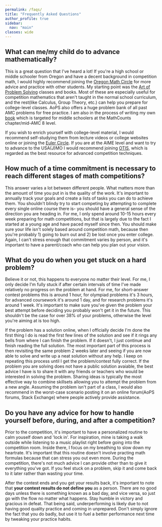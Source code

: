```yaml
---
permalink: /faqs/
title: "Frequently Asked Questions"
author_profile: true
sidebar:
  nav: "main"
classes: wide
---
```


<h2>What can me/my child do to advance mathematically?</h2>

This is a great question that I've heard a lot! If you're a high school or middle schooler from Oregon and have a decent background in competition math, I would highly recommend joining the <a href="https://www.oregonmathcircle.org" target="_blank">Oregon Math Circle</a> for more advice and practice with other students. My starting point was the <a href="https://www.aops.com" target="_blank">Art of Problem Solving</a> classes and books. Most of these are especially useful for competition mathematics that aren't taught in the normal school curriculum, and the rest(like Calculus, Group Theory, etc.) can help you prepare for college-level classes. AoPS also offers a huge problem bank of all past AMC problems for free practice. I am also in the process of writing my own [book](/_pages/books.md) which is targeted for middle schoolers at the MathCounts chapter/mid-AMC 8 level.

If you wish to enrich yourself with college-level material, I would recommend self-studying them from lecture videos or college websites online or joining the [Euler Circle](https://eulercircle.com/). If you are at the AIME level and want to try to advance to the USA(J)MO I would recommend joining [OTIS](https://web.evanchen.cc/otis.html), which is regarded as the best resource for advanced competition techniques.

<h2>How much of a time commitment is necessary to reach different stages of math competitions?</h2>

This answer varies a lot between different people. What matters more than the amount of time you put in is the quality of the work. It's important to annually track your goals and create a lists of tasks you can do to achieve them. You shouldn't blindy try to start competing by attempting to complete every single online course there is- you should have a general sense of the direction you are heading in. For me, I only spend around 10-15 hours every week preparing for math competitions, but that is largely due to the fact I started at a young age and have paced myself since then. You should make sure your life isn't solely based around competition math, because then you're probably 1) going to burn out and 2) be lost once you enter college. Again, I can't stress enough that commitment varies by person, and it's important to have a parent/coach who can help you plan out your vision.

<h2>What do you do when you get stuck on a hard problem?</h2>

Believe it or not, this happens to everyone no matter their level. For me, I only decide I'm fully stuck if after certain intervals of time I've made relatively no progress on the problem at hand. For me, for short-answer contest problems this is around 1 hour, for olympiad problems it's 3 hours, for advanced coursework it's around 1 day, and for research problems it's around 1 week. It's important to make sure you've given the problem your best attempt before deciding you probably won't get it in the future. This shouldn't be the case for over 38% of your problems, otherwise the level you're aiming at is too high.

If the problem has a solution online, when I officially decide I'm done the first thing I do is read the first few lines of the solution and see if it rings any bells from where I can finish the problem. If it doesn't, I just continue and finish reading the full solution. The most important part of this process is then revisiting the same problem 2 weeks later and seeing if you are now able to solve and write up a neat solution without any help. I keep on repeating this process until I get the problem/contest fully correct. If the problem you are solving does not have a public solution avaiable, the best advice I have is to share it with any friends or teachers who would be interested in solving the problem. Sharing ideas is typically the most effective way to combine skillsets allowing you to attempt the problem from a new angle. Assuming the problem isn't part of a class, I would also recommend in the worst-case scenario posting it on an online forum(AoPS forums, Stack Exchange) where people actively provide assistance.

<h2>Do you have any advice for how to handle yourself before, during, and after a competition?</h2>

Prior to the competition, it's important to have a personalized routine to calm youself down and 'lock in'. For inspiration, mine is taking a walk outside while listening to a music playlist right before going into the competition room. Inside there, I focus on my breathing to slow down my heartrate. It's important that this routine doesn't involve practing math formulas because that can stress you out even more. During the competition, there's not much advice I can provide other than to give it everything you've got. If you feel stuck on a problem, skip it and come back to it later rather than wasting your time.

After the contest ends and you get your results back, it's important to note that **your contest results do not define you** as a person. There are no good days unless there is something known as a bad day, and vice versa, so just go with the flow no matter what happens. Stay humble in victory and gracious in defeat. That being said, underperforming is likely due to not having good quality practice and coming in unprepared. Don't simply ignore the fact that you do badly, but use it to fuel a better performance next time by tweaking your practice habits.
